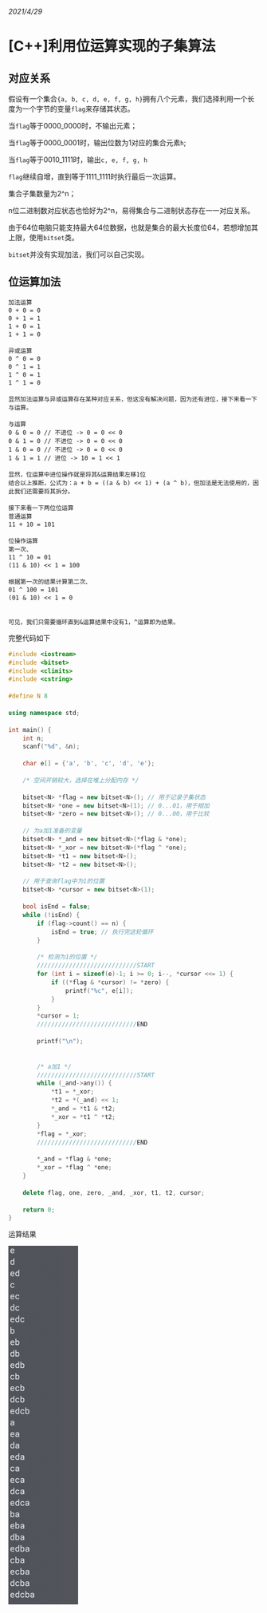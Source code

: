 *2021/4/29*

# [C++]利用位运算实现的子集算法

## 对应关系

假设有一个集合`{a, b, c, d, e, f, g, h}`拥有八个元素，我们选择利用一个长度为一个字节的变量`flag`来存储其状态。

当`flag`等于0000_0000时，不输出元素；

当`flag`等于0000_0001时，输出位数为1对应的集合元素`h`;

当`flag`等于0010_1111时，输出`c, e, f, g, h`

`flag`继续自增，直到等于1111_1111时执行最后一次运算。

集合子集数量为2^n；

n位二进制数对应状态也恰好为2^n，易得集合与二进制状态存在一一对应关系。

由于64位电脑只能支持最大64位数据，也就是集合的最大长度位64，若想增加其上限，使用`bitset`类。

`bitset`并没有实现加法，我们可以自己实现。

## 位运算加法

```
加法运算
0 + 0 = 0
0 + 1 = 1
1 + 0 = 1
1 + 1 = 0

异或运算
0 ^ 0 = 0
0 ^ 1 = 1
1 ^ 0 = 1
1 ^ 1 = 0

显然加法运算与异或运算存在某种对应关系，但这没有解决问题，因为还有进位，接下来看一下与运算。

与运算
0 & 0 = 0 // 不进位 -> 0 = 0 << 0
0 & 1 = 0 // 不进位 -> 0 = 0 << 0
1 & 0 = 0 // 不进位 -> 0 = 0 << 0
1 & 1 = 1 // 进位 -> 10 = 1 << 1

显然，位运算中进位操作就是将其&运算结果左移1位
结合以上推断，公式为：a + b = ((a & b) << 1) + (a ^ b)，但加法是无法使用的，因此我们还需要将其拆分。

接下来看一下两位位运算
普通运算
11 + 10 = 101

位操作运算
第一次、
11 ^ 10 = 01
(11 & 10) << 1 = 100

根据第一次的结果计算第二次、
01 ^ 100 = 101
(01 & 10) << 1 = 0


可见，我们只需要循环直到&运算结果中没有1，^运算即为结果。
```

完整代码如下

```c++
#include <iostream>
#include <bitset>
#include <climits>
#include <cstring>

#define N 8

using namespace std;

int main() {
    int n;
    scanf("%d", &n);

    char e[] = {'a', 'b', 'c', 'd', 'e'};

    /* 空间开销较大，选择在堆上分配内存 */

    bitset<N> *flag = new bitset<N>(); // 用于记录子集状态
    bitset<N> *one = new bitset<N>(1); // 0...01，用于相加
    bitset<N> *zero = new bitset<N>(); // 0...00，用于比较

    // 为a加1准备的变量
    bitset<N> *_and = new bitset<N>(*flag & *one);
    bitset<N> *_xor = new bitset<N>(*flag ^ *one);
    bitset<N> *t1 = new bitset<N>();
    bitset<N> *t2 = new bitset<N>();
    
    // 用于查询flag中为1的位置
    bitset<N> *cursor = new bitset<N>(1);

    bool isEnd = false;
    while (!isEnd) {
        if (flag->count() == n) {
            isEnd = true; // 执行完这轮循环
        }

        /* 检测为1的位置 */
        ////////////////////////////START
        for (int i = sizeof(e)-1; i >= 0; i--, *cursor <<= 1) {
            if ((*flag & *cursor) != *zero) {
                printf("%c", e[i]);
            }
        }
        *cursor = 1;
        ////////////////////////////END

        printf("\n");


        /* a加1 */
        ////////////////////////////START
        while (_and->any()) {
            *t1 = *_xor;
            *t2 = *(_and) << 1;
            *_and = *t1 & *t2;
            *_xor = *t1 ^ *t2;
        }
        *flag = *_xor;  
        ////////////////////////////END
        
        *_and = *flag & *one;
        *_xor = *flag ^ *one;
    }

    delete flag, one, zero, _and, _xor, t1, t2, cursor;

    return 0;
}
```

运算结果

![此图片的alt属性为空；文件名为image-1.png]([C++]利用位运算实现的子集算法.assets/image-1.png)
